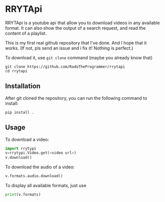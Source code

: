 # RRYTApi

RRYTApi is a youtube api that allow you to download videos in any available format. It can also show the output of a search request, and read the content of a playlist.

This is my first real github repository that I've done. And I hope that it works. (If not, pls send an issue and i fix it! Nothing is perfect.)

To download it, use `git clone` command (maybe you already know that)

```
git clone https://github.com/RadoTheProgrammer/rrytapi
cd rrytapi
```

## Installation

After git cloned the repository, you can run the following command to install:

```
pip install .
```


## Usage

To download a video:

```python
import rrytypi
v=rrytypi.Video.get(<video url>)
v.download()
```

To download the audio of a video:

```python
v.formats.audio.download()
```

To display all available formats, just use

```python
print(v.formats)
```
